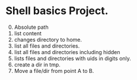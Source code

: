 # Shell basics Project.
0. Absolute path
1. list content
2. changes directory to home.
3. list all files and directories.
4. list all files and directories including hidden
5. lists files and directories with uids in digits only.
6. create a dir in tmp.
7. Move a file/dir from point A to B.
